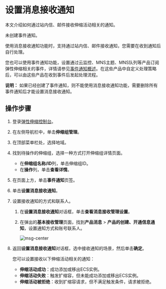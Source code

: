 # 设置消息接收通知

本文介绍如何通过站内信、邮件接收伸缩活动相关的通知。

未创建事件通知。

使用消息接收通知功能时，支持通过站内信、邮件接收通知，您需要在收到通知后自行处理。

您也可以使用事件通知功能，设置通过云监控、MNS主题、MNS队列等产品订阅弹性伸缩相关的事件，详情请参见[事件通知概述](/intl.zh-CN/监控/事件通知/事件通知概述.md)。在这些产品中自定义处理策略后，可以由这些产品在收到事件后发起处理流程。

**说明：** 如果已经创建了事件通知，则不能使用消息接收通知功能，需要删除所有事件通知后才能设置消息接收通知。

## 操作步骤

1.  登录[弹性伸缩控制台](https://essnew.console.aliyun.com/)。

2.  在左侧导航栏中，单击**伸缩组管理**。

3.  在顶部菜单栏处，选择地域。

4.  找到待操作的伸缩组，选择一种方式打开伸缩组详情页面。

    -   在**伸缩组名称/ID**列，单击伸缩组ID。
    -   在**操作**列，单击**查看详情**。
5.  在页面上方，单击**事件通知**页签。

6.  单击**设置消息接收通知**。

7.  设置接收通知的方式和联系人。

    1.  在**设置消息接收通知**对话框，单击**查看消息接收管理设置**。

    2.  在弹出的**基本接收管理**页面，找到**产品消息** \> **产品的创建、开通信息通知**，设置通知方式和账号联系人。

        ![msg-center](https://static-aliyun-doc.oss-accelerate.aliyuncs.com/assets/img/zh-CN/7440670061/p168985.png)

8.  返回**设置消息接收通知**对话框，选中接收通知的场景，然后单击**确定**。

    您可以设置接收以下伸缩活动相关的通知：

    -   **伸缩活动成功**：成功添加或移出ECS实例。
    -   **伸缩活动失败**：触发扩缩容，但未能成功添加或移出ECS实例。
    -   **伸缩活动被拒绝**：收到扩缩容请求，但不满足触发条件，请求被拒绝。

